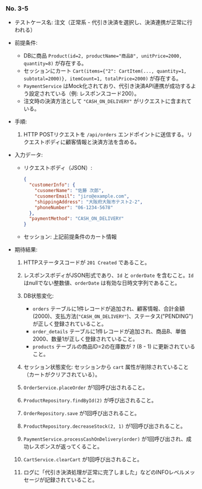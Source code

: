 
### No. 3-5

- テストケース名: 注文（正常系 - 代引き決済を選択し、決済連携が正常に行われる）

- 前提条件:

  - DBに商品 `Product(id=2, productName="商品B", unitPrice=2000, quantity=8)` が存在する。
  - セッションにカート `Cart(items={"2": CartItem(..., quantity=1, subtotal=2000)}, itemCount=1, totalPrice=2000)` が存在する。
  - `PaymentService` はMock化されており、代引き決済API連携が成功するよう設定されている（例: レスポンスコード200）。
  - 注文時の決済方法として `"CASH_ON_DELIVERY"` がリクエストに含まれている。

- 手順:

  1. HTTP POSTリクエストを `/api/orders` エンドポイントに送信する。リクエストボディに顧客情報と決済方法を含める。

- 入力データ:

  - リクエストボディ（JSON）:

    ```json
    {
      "customerInfo": {
        "cusomerName": "佐藤 次郎",
        "cusomerEmail": "jiro@example.com",
        "shippingAddress": "大阪府大阪市テスト2-2",
        "phoneNumber": "06-1234-5678"
      },
      "paymentMethod": "CASH_ON_DELIVERY"
    }
    ```

  - セッション: 上記前提条件のカート情報

- 期待結果:

  1. HTTPステータスコードが `201 Created` であること。
  2. レスポンスボディがJSON形式であり、`Id` と `orderDate` を含むこと。`Id` はnullでない整数値、`orderDate` は有効な日時文字列であること。
  3. DB状態変化:

     - `orders` テーブルに1件レコードが追加され、顧客情報、合計金額(2000)、支払方法(`"CASH_ON_DELIVERY"`)、ステータス("PENDING")が正しく登録されていること。
     - `order_details` テーブルに1件レコードが追加され、商品B、単価2000、数量1が正しく登録されていること。
     - `products` テーブルの商品ID=2の在庫数が `7` (8 - 1) に更新されていること。
  4. セッション状態変化: セッションから `cart` 属性が削除されていること（カートがクリアされている）。
  5. `OrderService.placeOrder` が1回呼び出されること。
  6. `ProductRepository.findById(2)` が呼び出されること。
  7. `OrderRepository.save` が1回呼び出されること。
  8. `ProductRepository.decreaseStock(2, 1)` が1回呼び出されること。
  9. `PaymentService.processCashOnDelivery(order)` が1回呼び出され、成功レスポンスが返ってくること。
  10. `CartService.clearCart` が1回呼び出されること。
  11. ログに「代引き決済処理が正常に完了しました」などのINFOレベルメッセージが記録されていること。

